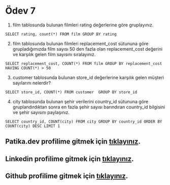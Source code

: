 # Ödev 7

1. film tablosunda bulunan filmleri rating değerlerine göre gruplayınız.
```
SELECT rating, count(*) FROM film GROUP BY rating
```
2. film tablosunda bulunan filmleri replacement_cost sütununa göre grupladığımızda film sayısı 50 den fazla olan replacement_cost değerini ve karşılık gelen film sayısını sıralayınız.
```
SELECT replacement_cost, COUNT(*) FROM film GROUP BY replacement_cost HAVING COUNT(*) > 50
```
3. customer tablosunda bulunan store_id değerlerine karşılık gelen müşteri sayılarını nelerdir? 
```
SELECT store_id, COUNT(*) FROM customer  GROUP BY store_id
```
4. city tablosunda bulunan şehir verilerini country_id sütununa göre gruplandırdıktan sonra en fazla şehir sayısı barındıran country_id bilgisini ve şehir sayısını paylaşınız.
```
SELECT country_id, COUNT(city) FROM city GROUP BY country_id ORDER BY COUNT(city) DESC LIMIT 1
```

## Patika.dev profilime gitmek için [tıklayınız](https://academy.patika.dev/tr/@mahsuniglr).
## Linkedin profilime gitmek için [tıklayınız](https://linkedin.com/in/mustafamahsuni).
## Github profilime gitmek için [tıklayınız](https://github.com/mahsuniguler).